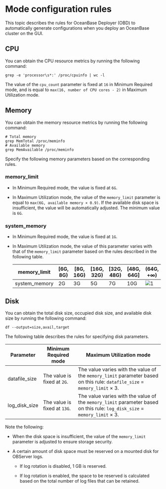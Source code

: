 # Mode configuration rules

This topic describes the rules for OceanBase Deployer (OBD) to automatically generate configurations when you deploy an OceanBase cluster on the GUI.

## CPU

You can obtain the CPU resource metrics by running the following command:

```shell
grep -e 'processor\s*:' /proc/cpuinfo | wc -l
```

The value of the `cpu_count` parameter is fixed at `16` in Minimum Required mode, and is equal to `max(16, number of CPU cores - 2)` in Maximum Utilization mode.

## Memory

You can obtain the memory resource metrics by running the following command:

```shell
# Total memory
grep MemTotal /proc/meminfo
# Available memory
grep MemAvailable /proc/meminfo
```

Specify the following memory parameters based on the corresponding rules.

### memory_limit

* In Minimum Required mode, the value is fixed at `6G`.

* In Maximum Utilization mode, the value of the `memory_limit` parameter is equal to `max(6G, available memory × 0.9)`. If the available disk space is insufficient, the value will be automatically adjusted. The minimum value is `6G`.

### system_memory

* In Minimum Required mode, the value is fixed at `1G`.

* In Maximum Utilization mode, the value of this parameter varies with that of the `memory_limit` parameter based on the rules described in the following table.

   | memory_limit | [6G, 8G) | [8G, 16G) | [16G, 32G) | [32G, 48G) | [48G, 64G] | (64G, +∞) |
   |---------------|----------|-----------|------------|-----------|------------|-----------|
   | system_memory | 2G | 3G | 5G | 7G | 10G | ![1](https://obbusiness-private.oss-cn-shanghai.aliyuncs.com/doc/img/obd/V2.1.0/zh-CN/10.configure-rules-01.png) |

## Disk

You can obtain the total disk size, occupied disk size, and available disk size by running the following command:

```shell
df --output=size,avail,target
```

The following table describes the rules for specifying disk parameters.

| Parameter | Minimum Required mode | Maximum Utilization mode |
|--------------|---------------|--------------|
| datafile_size | The value is fixed at `2G`. | The value varies with the value of the `memory_limit` parameter based on this rule: `datafile_size` = `memory_limit` × 3. |
| log_disk_size | The value is fixed at `13G`. | The value varies with the value of the `memory_limit` parameter based on this rule: `log_disk_size` = `memory_limit` × 3. |

Note the following:

* When the disk space is insufficient, the value of the `memory_limit` parameter is adjusted to ensure storage security.

* A certain amount of disk space must be reserved on a mounted disk for OBServer logs.

  * If log rotation is disabled, 1 GB is reserved.

  * If log rotation is enabled, the space to be reserved is calculated based on the total number of log files that can be retained.

